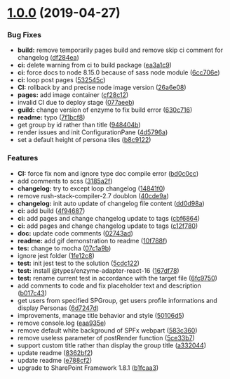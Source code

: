 # [1.0.0](https://gitlab.lsonline.fr/SharePoint/sp-dev-fx-webparts/group-people/compare/948404b...v1.0.0) (2019-04-27)


### Bug Fixes

* **build:** remove temporarily pages build and remove skip ci comment for changelog ([df284ea](https://gitlab.lsonline.fr/SharePoint/sp-dev-fx-webparts/group-people/commit/df284ea))
* **ci:** delete warning from ci to build package ([ea3a1c9](https://gitlab.lsonline.fr/SharePoint/sp-dev-fx-webparts/group-people/commit/ea3a1c9))
* **ci:** force docs to node 8.15.0 because of sass node module ([6cc706e](https://gitlab.lsonline.fr/SharePoint/sp-dev-fx-webparts/group-people/commit/6cc706e))
* **ci:** loop post pages ([532545c](https://gitlab.lsonline.fr/SharePoint/sp-dev-fx-webparts/group-people/commit/532545c))
* **CI:** rollback by and precise node image version ([26a6e08](https://gitlab.lsonline.fr/SharePoint/sp-dev-fx-webparts/group-people/commit/26a6e08))
* **pages:** add image container ([cf28c12](https://gitlab.lsonline.fr/SharePoint/sp-dev-fx-webparts/group-people/commit/cf28c12))
* invalid CI due to deploy stage ([077aeeb](https://gitlab.lsonline.fr/SharePoint/sp-dev-fx-webparts/group-people/commit/077aeeb))
* **guild:** change version of enzyme to fix build error ([630c716](https://gitlab.lsonline.fr/SharePoint/sp-dev-fx-webparts/group-people/commit/630c716))
* **readme:** typo ([7f1bcf8](https://gitlab.lsonline.fr/SharePoint/sp-dev-fx-webparts/group-people/commit/7f1bcf8))
* get group by id rather than title ([948404b](https://gitlab.lsonline.fr/SharePoint/sp-dev-fx-webparts/group-people/commit/948404b))
* render issues and init ConfigurationPane ([4d5796a](https://gitlab.lsonline.fr/SharePoint/sp-dev-fx-webparts/group-people/commit/4d5796a))
* set a default height of persona tiles ([b8c9122](https://gitlab.lsonline.fr/SharePoint/sp-dev-fx-webparts/group-people/commit/b8c9122))


### Features

* **CI:** force fix nom and ignore type doc compile error ([bd0c0cc](https://gitlab.lsonline.fr/SharePoint/sp-dev-fx-webparts/group-people/commit/bd0c0cc))
* add comments to scss ([3185a2f](https://gitlab.lsonline.fr/SharePoint/sp-dev-fx-webparts/group-people/commit/3185a2f))
* **changelog:** try to except loop changelog ([14841f0](https://gitlab.lsonline.fr/SharePoint/sp-dev-fx-webparts/group-people/commit/14841f0))
* remove rush-stack-compiler-2.7 doublon ([40cde9a](https://gitlab.lsonline.fr/SharePoint/sp-dev-fx-webparts/group-people/commit/40cde9a))
* **changelog:** init auto update of changelog file content ([dd0d98a](https://gitlab.lsonline.fr/SharePoint/sp-dev-fx-webparts/group-people/commit/dd0d98a))
* **ci:** add build ([4f94687](https://gitlab.lsonline.fr/SharePoint/sp-dev-fx-webparts/group-people/commit/4f94687))
* **ci:** add pages and change changelog update to tags ([cbf6864](https://gitlab.lsonline.fr/SharePoint/sp-dev-fx-webparts/group-people/commit/cbf6864))
* **ci:** add pages and change changelog update to tags ([c12f780](https://gitlab.lsonline.fr/SharePoint/sp-dev-fx-webparts/group-people/commit/c12f780))
* **doc:** update code comments ([02743ad](https://gitlab.lsonline.fr/SharePoint/sp-dev-fx-webparts/group-people/commit/02743ad))
* **readme:** add gif demonstration to readme ([10f788f](https://gitlab.lsonline.fr/SharePoint/sp-dev-fx-webparts/group-people/commit/10f788f))
* **tes:** change to mocha ([07c1a9b](https://gitlab.lsonline.fr/SharePoint/sp-dev-fx-webparts/group-people/commit/07c1a9b))
* ignore jest folder ([1fe12c8](https://gitlab.lsonline.fr/SharePoint/sp-dev-fx-webparts/group-people/commit/1fe12c8))
* **test:** init jest test to the solution ([5cdc122](https://gitlab.lsonline.fr/SharePoint/sp-dev-fx-webparts/group-people/commit/5cdc122))
* **test:** install @types/enzyme-adapter-react-16 ([167df78](https://gitlab.lsonline.fr/SharePoint/sp-dev-fx-webparts/group-people/commit/167df78))
* **test:** rename current test in accordance with the target file ([6fc9750](https://gitlab.lsonline.fr/SharePoint/sp-dev-fx-webparts/group-people/commit/6fc9750))
* add comments to code and fix placeholder text and description ([b017c43](https://gitlab.lsonline.fr/SharePoint/sp-dev-fx-webparts/group-people/commit/b017c43))
* get users from specified SPGroup, get users profile informations and display Personas ([6d7247d](https://gitlab.lsonline.fr/SharePoint/sp-dev-fx-webparts/group-people/commit/6d7247d))
* improvements, manage title behavior and style ([50106d5](https://gitlab.lsonline.fr/SharePoint/sp-dev-fx-webparts/group-people/commit/50106d5))
* remove console.log ([eaa935e](https://gitlab.lsonline.fr/SharePoint/sp-dev-fx-webparts/group-people/commit/eaa935e))
* remove default white background of SPFx webpart ([583c360](https://gitlab.lsonline.fr/SharePoint/sp-dev-fx-webparts/group-people/commit/583c360))
* remove useless parameter of postRender function ([5ce33b7](https://gitlab.lsonline.fr/SharePoint/sp-dev-fx-webparts/group-people/commit/5ce33b7))
* support custom title rather than display the group title ([a332044](https://gitlab.lsonline.fr/SharePoint/sp-dev-fx-webparts/group-people/commit/a332044))
* update readme ([8362bf2](https://gitlab.lsonline.fr/SharePoint/sp-dev-fx-webparts/group-people/commit/8362bf2))
* update readme ([e788cf2](https://gitlab.lsonline.fr/SharePoint/sp-dev-fx-webparts/group-people/commit/e788cf2))
* upgrade to SharePoint Framework 1.8.1 ([b1fcaa3](https://gitlab.lsonline.fr/SharePoint/sp-dev-fx-webparts/group-people/commit/b1fcaa3))



